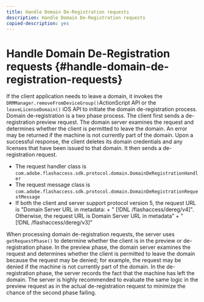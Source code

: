 ```yaml
---
title: Handle Domain De-Registration requests
description: Handle Domain De-Registration requests
copied-description: yes
---
```


# Handle Domain De-Registration requests {#handle-domain-de-registration-requests}

If the client application needs to leave a domain, it invokes the `DRMManager.removeFromDeviceGroup()`ActionScript API or the `leaveLicenseDomain()` iOS API to initiate the domain de-registration process. Domain de-registration is a two phase process. The client first sends a de-registration preview request. The domain server examines the request and determines whether the client is permitted to leave the domain. An error may be returned if the machine is not currently part of the domain. Upon a successful response, the client deletes its domain credentials and any licenses that have been issued to that domain. It then sends a de-registration request.

* The request handler class is `com.adobe.flashaccess.sdk.protocol.domain.DomainDeRegistrationHandler` 
* The request message class is `com.adobe.flashaccess.sdk.protocol.domain.DomainDeRegistrationRequestMessage` 
* If both the client and server support protocol version 5, the request URL is "Domain Server URL in metadata: + " [!DNL /flashaccess/dereg/v4]". Otherwise, the request URL is Domain Server URL in metadata” + " [!DNL /flashaccess/dereg/v3]"

When processing domain de-registration requests, the server uses `getRequestPhase()` to determine whether the client is in the preview or de-registration phase. In the preview phase, the domain server examines the request and determines whether the client is permitted to leave the domain because the request may be denied; for example, the request may be denied if the machine is not currently part of the domain. In the de-registration phase, the server records the fact that the machine has left the domain. The server is highly recommended to evaluate the same logic in the preview request as in the actual de-registration request to minimize the chance of the second phase failing. 
